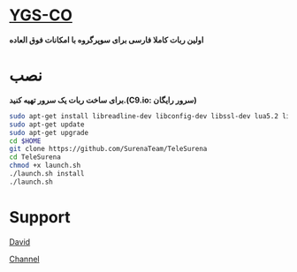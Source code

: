# [YGS-CO](https://telegram.me/YGSCO)

**اولین ربات کاملا فارسی برای سوپرگروه
با امکانات فوق العاده**

# نصب

**برای ساخت ربات یک سرور تهیه کنید.(C9.io: سرور رایگان)**

```sh
sudo apt-get install libreadline-dev libconfig-dev libssl-dev lua5.2 liblua5.2-dev lua-socket lua-sec lua-expat libevent-dev make unzip git redis-server autoconf g++ libjansson-dev libpython-dev expat libexpat1-dev
sudo apt-get update
sudo apt-get upgrade
cd $HOME
git clone https://github.com/SurenaTeam/TeleSurena
cd TeleSurena
chmod +x launch.sh
./launch.sh install
./launch.sh 
```

# Support
[David](telegram.me/DevWolf)

[Channel](telegram.me/YGSCO)
